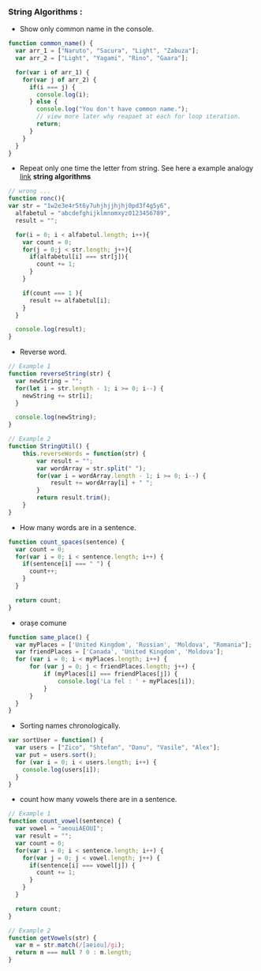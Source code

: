 ### String Algorithms :

* Show only common name in the console.
```javascript
function common_name() {
  var arr_1 = ["Naruto", "Sacura", "Light", "Zabuza"];
  var arr_2 = ["Light", "Yagami", "Rino", "Gaara"];

  for(var i of arr_1) {
    for(var j of arr_2) {
      if(i === j) {
        console.log(i);
      } else {
        console.log("You don't have common name.");
        // view more later why reapaet at each for loop iteration.
        return;
      }
    }
  }
}
```


* Repeat only one time the letter from string. See here a example analogy [link](https://www.codegrepper.com/code-examples/javascript/javascript+return+repeated+items+from+an+array+only+once) **string algorithms**

```js
// wrong ...
function ronc(){
var str = "1w2e3e4r5t6y7uhjhjjhjhj0pd3f4g5y6",
  alfabetul = "abcdefghijklmnomxyz0123456789",
  result = "";

  for(i = 0; i < alfabetul.length; i++){
    var count = 0;
    for(j = 0;j < str.length; j++){
      if(alfabetul[i] === str[j]){
        count += 1;
      }
    }

    if(count === 1 ){
      result += alfabetul[i];
    }
  }

  console.log(result);
}
```

* Reverse word. 
```js
// Example 1
function reverseString(str) {
  var newString = "";
  for(let i = str.length - 1; i >= 0; i--) {
    newString += str[i];
  }

  console.log(newString);
}

// Example 2
function StringUtil() {
    this.reverseWords = function(str) {
        var result = "";
        var wordArray = str.split(" ");
        for(var i = wordArray.length - 1; i >= 0; i--) {
            result += wordArray[i] + " ";
        }
        return result.trim();
    }
}
```

* How many words are in a sentence. 

```javascript
function count_spaces(sentence) {
  var count = 0;
  for(var i = 0; i < sentence.length; i++) {
    if(sentence[i] === " ") {
      count++;
    }
  }

  return count;
}
``` 

* orașe comune

```javascript
function same_place() {
  var myPlaces = ['United Kingdom', 'Russian', 'Moldova', "Romania"];
  var friendPlaces = ['Canada', 'United Kingdom', 'Moldova'];
  for (var i = 0; i < myPlaces.length; i++) { 
      for (var j = 0; j < friendPlaces.length; j++) {
          if (myPlaces[i] === friendPlaces[j]) {
              console.log('La fel : ' + myPlaces[i]);
          }
      }
  }
}
```

* Sorting names chronologically.

```js
var sortUser = function() {
  var users = ["Zico", "Shtefan", "Danu", "Vasile", "Alex"];
  var put = users.sort();
  for (var i = 0; i < users.length; i++) {
    console.log(users[i]);
  }
}
```

* count how many vowels there are in a sentence.
```js
// Example 1
function count_vowel(sentence) {
  var vowel = "aeouiAEOUI";
  var result = "";
  var count = 0;
  for(var i = 0; i < sentence.length; i++) {
    for(var j = 0; j < vowel.length; j++) {
      if(sentence[i] === vowel[j]) {
        count += 1;
      }   
    } 
  }

  return count;
}

// Example 2
function getVowels(str) {
  var m = str.match(/[aeiou]/gi);
  return m === null ? 0 : m.length;
}
```

